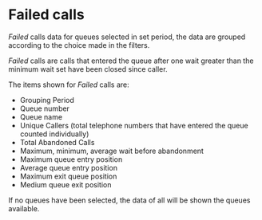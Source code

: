# Failed calls

*Failed* calls data for queues selected in
set period, the data are grouped according to the choice made
in the filters.

*Failed* calls are calls that entered the queue after one
wait greater than the minimum wait set have been closed since
caller.

The items shown for *Failed* calls are:

- Grouping Period
- Queue number
- Queue name
- Unique Callers (total telephone numbers that have entered the queue
counted individually)
- Total Abandoned Calls
- Maximum, minimum, average wait before abandonment
- Maximum queue entry position
- Average queue entry position
- Maximum exit queue position
- Medium queue exit position

If no queues have been selected, the data of all will be shown
the queues available.
